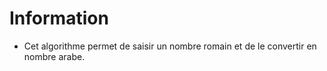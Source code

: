 # Information

- Cet algorithme permet de saisir un nombre romain et de le convertir en nombre arabe.